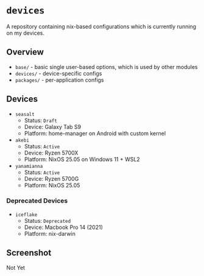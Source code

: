 # `devices`
A repository containing nix-based configurations which is currently running on my devices.

## Overview
* `base/` - basic single user-based options, which is used by other modules
* `devices/` - device-specific configs
* `packages/` - per-application configs

## Devices
* `seasalt`
	* Status: `Draft`
	* Device: Galaxy Tab S9
	* Platform: home-manager on Android with custom kernel
* `akebi`
	* Status: `Active`
	* Device: Ryzen 5700X
	* Platform: NixOS 25.05 on Windows 11 + WSL2
* `yanamianna`
	* Status: `Active`
	* Device: Ryzen 5700G
	* Platform: NixOS 25.05

### Deprecated Devices
* `iceflake`
	* Status: `Deprecated`
	* Device: Macbook Pro 14 (2021)
	* Platform: nix-darwin

## Screenshot
Not Yet
